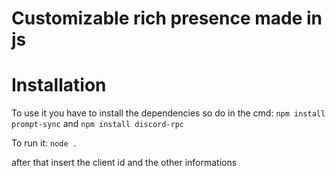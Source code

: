 # Customizable rich presence made in js

# **Installation**
To use it you have to install the dependencies so do in the cmd: 
`npm install prompt-sync`
and
`npm install discord-rpc`

To run it:
`node .`

after that insert the client id and the other informations
